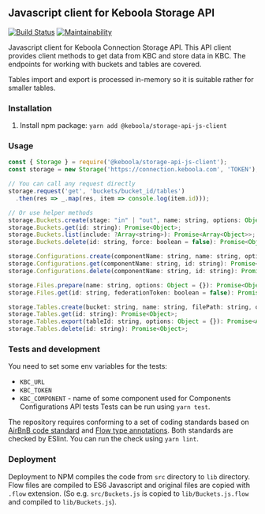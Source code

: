 ## Javascript client for Keboola Storage API

[![Build Status](https://travis-ci.org/keboola/storage-api-js-client.svg?branch=master)](https://travis-ci.org/keboola/storage-api-js-client)
[![Maintainability](https://api.codeclimate.com/v1/badges/9f01593c5e780c783618/maintainability)](https://codeclimate.com/github/keboola/storage-api-js-client/maintainability)

Javascript client for Keboola Connection Storage API. This API client provides client methods to get data from KBC and store data in KBC. The endpoints for working with buckets and tables are covered.

Tables import and export is processed in-memory so it is suitable rather for smaller tables.

### Installation

1. Install npm package: `yarn add @keboola/storage-api-js-client`


### Usage

```javascript
const { Storage } = require('@keboola/storage-api-js-client');
const storage = new Storage('https://connection.keboola.com', 'TOKEN');

// You can call any request directly
storage.request('get', 'buckets/bucket_id/tables')
  .then(res => _.map(res, item => console.log(item.id)));

// Or use helper methods
storage.Buckets.create(stage: "in" | "out", name: string, options: Object = {}): Promise<Object>;
storage.Buckets.get(id: string): Promise<Object>;
storage.Buckets.list(include: ?Array<string>): Promise<Array<Object>>;
storage.Buckets.delete(id: string, force: boolean = false): Promise<Object>;

storage.Configurations.create(componentName: string, name: string, options: ?{ configurationId: ?string, description: ?string, configuration: ?Object, state: ?Object, changeDescription: ?string }): Promise<string>;
storage.Configurations.get(componentName: string, id: string): Promise<Object>;
storage.Configurations.delete(componentName: string, id: string): Promise<Object>;

storage.Files.prepare(name: string, options: Object = {}): Promise<Object>;
storage.Files.get(id: string, federationToken: boolean = false): Promise<Object>;

storage.Tables.create(bucket: string, name: string, filePath: string, options: Object = {}): Promise<void>;
storage.Tables.get(id: string): Promise<Object>;
storage.Tables.export(tableId: string, options: Object = {}): Promise<Array<any>>;
storage.Tables.delete(id: string): Promise<Object>;
```


### Tests and development

You need to set some env variables for the tests:
- `KBC_URL`
- `KBC_TOKEN`
- `KBC_COMPONENT` - name of some component used for Components Configurations API tests
Tests can be run using `yarn test`.

The repository requires conforming to a set of coding standards based on [AirBnB code standard](https://github.com/airbnb/javascript) and [Flow type annotations](https://flow.org/en/docs/types/). Both standards are checked by ESlint. You can run the check using `yarn lint`.

### Deployment

Deployment to NPM compiles the code from `src` directory to `lib` directory. Flow files are compiled to ES6 Javascript and original files are copied with `.flow` extension. (So e.g. `src/Buckets.js` is copied to `lib/Buckets.js.flow` and compiled to `lib/Buckets.js`).
